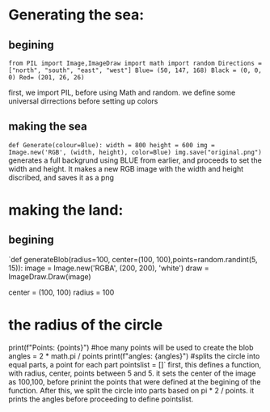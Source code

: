 # Generating the sea:

## begining
`from PIL import Image,ImageDraw
import math
import random
Directions = ["north", "south", "east", "west"]
Blue= (50, 147, 168)
Black = (0, 0, 0)
Red= (201, 26, 26)`

first, we import PIL, before using Math and random.
we define some universal dirrections before setting up colors

## making the sea
`def Generate(colour=Blue):
  width = 800
  height = 600
  img = Image.new('RGB', (width, height), color=Blue)
  img.save("original.png")`
generates a full backgrund using BLUE from earlier, and proceeds to set the width and height. It makes a new RGB image with the width and height discribed, and saves it as a  png


# making the land:
## begining
`def generateBlob(radius=100, center=(100, 100),points=random.randint(5, 15)):
  image = Image.new('RGBA', (200, 200), 'white')
  draw = ImageDraw.Draw(image)

  center = (100, 100)
  radius = 100
  # the radius of the circle
  print(f"Points: {points}")
  #hoe many points will be used to create the blob
  angles = 2 * math.pi / points
  print(f"angles: {angles}")
  #splits the circle into equal parts, a point for each part
  pointslist = []`
  first, this defines a function, with radius, center, points between 5 and 5. it sets the center of the image as 100,100, before prinint the points that were defined at the begining of the function.
  After this, we split the circle into parts based on pi * 2 / points. it prints the angles before proceeding to define pointslist.

  
